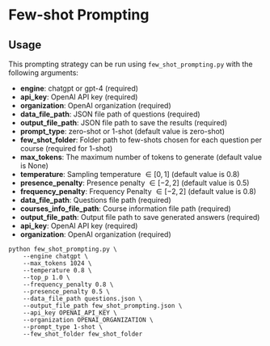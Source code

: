 # Few-shot Prompting
## Usage

This prompting strategy can be run using `few_shot_prompting.py` with the following arguments:

- **engine**: chatgpt or gpt-4 (required)
- **api_key**: OpenAI API key (required)
- **organization**: OpenAI organization (required)
- **data_file_path**: JSON file path of questions (required)
- **output_file_path**: JSON file path to save the results (required)
- **prompt_type**: zero-shot or 1-shot (default value is zero-shot)
- **few_shot_folder**: Folder path to few-shots chosen for each question per course (required for 1-shot)
- **max_tokens**: The maximum number of tokens to generate (default value is None)
- **temperature**: Sampling temperature $\in [0,1]$ (default value is 0.8)
- **presence_penalty**: Presence penalty $\in [-2,2]$ (default value is 0.5)
- **frequency_penalty**: Frequency Penalty $\in [-2,2]$ (default value is 0.8)
- **data_file_path**: Questions file path (required)
- **courses_info_file_path**: Course information file path (required)
- **output_file_path**: Output file path to save generated answers (required)
- **api_key**: OpenAI API key (required)
- **organization**: OpenAI organization (required)

```
python few_shot_prompting.py \
    --engine chatgpt \ 
    --max_tokens 1024 \
    --temperature 0.8 \ 
    --top_p 1.0 \
    --frequency_penalty 0.8 \
    --presence_penalty 0.5 \
    --data_file_path questions.json \
    --output_file_path few_shot_prompting.json \
    --api_key OPENAI_API_KEY \
    --organization OPENAI_ORGANIZATION \
    --prompt_type 1-shot \
    --few_shot_folder few_shot_folder 

```
